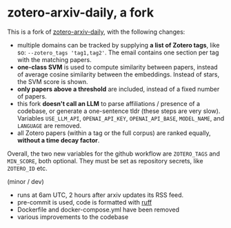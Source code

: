 # zotero-arxiv-daily, a fork

This is a fork of [zotero-arxiv-daily](https://github.com/TideDra/zotero-arxiv-daily), with the following changes:

* multiple domains can be tracked by supplying **a list of Zotero tags**, like so: `--zotero_tags 'tag1,tag2'`. The email contains one section per tag with the matching papers.
* **one-class SVM** is used to compute similarity between papers, instead of average cosine similarity between the embeddings. Instead of stars, the SVM score is shown.
* **only papers above a threshold** are included, instead of a fixed number of papers.
* this fork **doesn't call an LLM** to parse affiliations / presence of a codebase, or generate a one-sentence tldr (these steps are very slow). Variables `USE_LLM_API`, `OPENAI_API_KEY`, `OPENAI_API_BASE`, `MODEL_NAME`, and `LANGUAGE` are removed.
* all Zotero papers (within a tag or the full corpus) are ranked equally, **without a time decay factor**.

Overall, the two new variables for the github workflow are `ZOTERO_TAGS` and `MIN_SCORE`, both optional. They must be set as repository secrets, like `ZOTERO_ID` etc.

(minor / dev)

* runs at 6am UTC, 2 hours after arxiv updates its RSS feed.
* pre-commit is used, code is formatted with [ruff](https://github.com/astral-sh/ruff)
* Dockerfile and docker-compose.yml have been removed
* various improvements to the codebase

